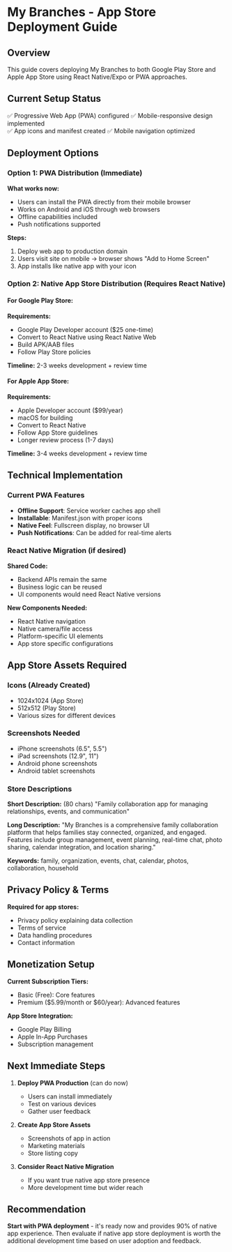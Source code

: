 # My Branches - App Store Deployment Guide

## Overview
This guide covers deploying My Branches to both Google Play Store and Apple App Store using React Native/Expo or PWA approaches.

## Current Setup Status
✅ Progressive Web App (PWA) configured
✅ Mobile-responsive design implemented  
✅ App icons and manifest created
✅ Mobile navigation optimized

## Deployment Options

### Option 1: PWA Distribution (Immediate)
**What works now:**
- Users can install the PWA directly from their mobile browser
- Works on Android and iOS through web browsers
- Offline capabilities included
- Push notifications supported

**Steps:**
1. Deploy web app to production domain
2. Users visit site on mobile → browser shows "Add to Home Screen"
3. App installs like native app with your icon

### Option 2: Native App Store Distribution (Requires React Native)

#### For Google Play Store:
**Requirements:**
- Google Play Developer account ($25 one-time)
- Convert to React Native using React Native Web
- Build APK/AAB files
- Follow Play Store policies

**Timeline:** 2-3 weeks development + review time

#### For Apple App Store:
**Requirements:**
- Apple Developer account ($99/year)
- macOS for building
- Convert to React Native
- Follow App Store guidelines
- Longer review process (1-7 days)

**Timeline:** 3-4 weeks development + review time

## Technical Implementation

### Current PWA Features
- **Offline Support**: Service worker caches app shell
- **Installable**: Manifest.json with proper icons
- **Native Feel**: Fullscreen display, no browser UI
- **Push Notifications**: Can be added for real-time alerts

### React Native Migration (if desired)
**Shared Code:**
- Backend APIs remain the same
- Business logic can be reused
- UI components would need React Native versions

**New Components Needed:**
- React Native navigation
- Native camera/file access
- Platform-specific UI elements
- App store specific configurations

## App Store Assets Required

### Icons (Already Created)
- 1024x1024 (App Store)
- 512x512 (Play Store)
- Various sizes for different devices

### Screenshots Needed
- iPhone screenshots (6.5", 5.5")
- iPad screenshots (12.9", 11")
- Android phone screenshots
- Android tablet screenshots

### Store Descriptions
**Short Description:** (80 chars)
"Family collaboration app for managing relationships, events, and communication"

**Long Description:**
"My Branches is a comprehensive family collaboration platform that helps families stay connected, organized, and engaged. Features include group management, event planning, real-time chat, photo sharing, calendar integration, and location sharing."

**Keywords:**
family, organization, events, chat, calendar, photos, collaboration, household

## Privacy Policy & Terms
**Required for app stores:**
- Privacy policy explaining data collection
- Terms of service
- Data handling procedures
- Contact information

## Monetization Setup
**Current Subscription Tiers:**
- Basic (Free): Core features
- Premium ($5.99/month or $60/year): Advanced features

**App Store Integration:**
- Google Play Billing
- Apple In-App Purchases
- Subscription management

## Next Immediate Steps

1. **Deploy PWA Production** (can do now)
   - Users can install immediately
   - Test on various devices
   - Gather user feedback

2. **Create App Store Assets**
   - Screenshots of app in action
   - Marketing materials
   - Store listing copy

3. **Consider React Native Migration**
   - If you want true native app store presence
   - More development time but wider reach

## Recommendation

**Start with PWA deployment** - it's ready now and provides 90% of native app experience. Then evaluate if native app store deployment is worth the additional development time based on user adoption and feedback.